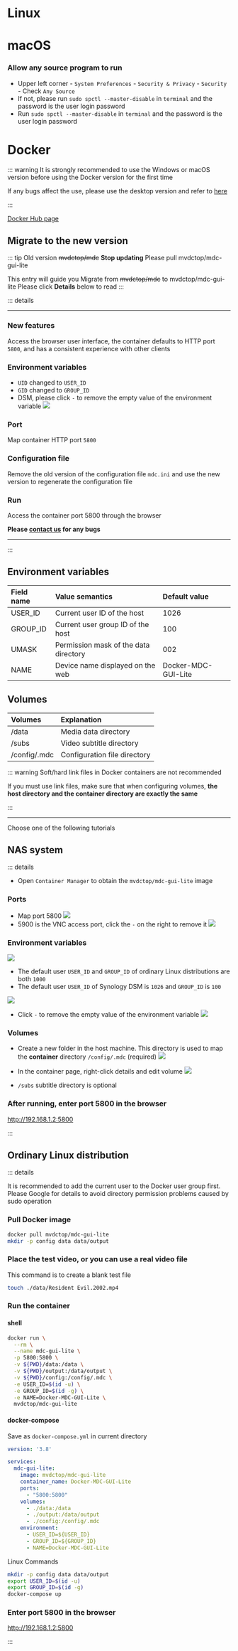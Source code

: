 # Linux

# macOS
### Allow any source program to run
* Upper left corner - `System Preferences` - `Security & Privacy` - `Security` - Check `Any Source`
* If not, please run `sudo spctl --master-disable` in `terminal` and the password is the user login password
* Run `sudo spctl --master-disable` in `terminal` and the password is the user login password

# Docker

::: warning
It is strongly recommended to use the Windows or macOS version before using the Docker version for the first time

If any bugs affect the use, please use the desktop version and refer to [here](/chs/cloud_mount.html)

:::

[Docker Hub page](https://hub.docker.com/r/mvdctop/mdc-gui-lite)

## Migrate to the new version

::: tip
Old version ~~mvdctop/mdc~~ **Stop updating**
Please pull mvdctop/mdc-gui-lite

This entry will guide you
Migrate from ~~mvdctop/mdc~~ to mvdctop/mdc-gui-lite
Please click **Details** below to read
:::

::: details

---

### New features
Access the browser user interface, the container defaults to HTTP port `5800`, and has a consistent experience with other clients

### Environment variables
* `UID` changed to `USER_ID`
* `GID` changed to `GROUP_ID`
* DSM, please click `-` to remove the empty value of the environment variable
  ![](/images/docker/11.jpg)

### Port
Map container HTTP port `5800`

### Configuration file
Remove the old version of the configuration file `mdc.ini` and use the new version to regenerate the configuration file

### Run
Access the container port 5800 through the browser

**Please [contact us](https://docs.mvdc.top/chs/contact.html) for any bugs**

---

:::

## Environment variables
| Field name | Value semantics | Default value |
|:---------|:-----------|:--------------------|
| USER_ID | Current user ID of the host | 1026 |
| GROUP_ID | Current user group ID of the host | 100 |
| UMASK | Permission mask of the data directory | 002 |
| NAME | Device name displayed on the web | Docker-MDC-GUI-Lite |

## Volumes
| Volumes | Explanation |
|:-------------|:-------|
| /data | Media data directory |
| /subs | Video subtitle directory |
| /config/.mdc | Configuration file directory |

::: warning
Soft/hard link files in Docker containers are not recommended

If you must use link files, make sure that when configuring volumes,
**the host directory and the container directory are exactly the same**

:::

---

Choose one of the following tutorials

## NAS system

::: details

* Open `Container Manager` to obtain the `mvdctop/mdc-gui-lite` image

### Ports
* Map port 5800
  ![](/images/docker/4.jpg)
* 5900 is the VNC access port, click the `-` on the right to remove it
  ![](/images/docker/11.jpg)

### Environment variables
![](/images/docker/5.jpg)

* The default user `USER_ID` and `GROUP_ID` ​​of ordinary Linux distributions are both `1000`
* The default user `USER_ID` of Synology DSM is `1026` and `GROUP_ID` ​​is `100`

![](/images/docker/id.jpg)

* Click `-` to remove the empty value of the environment variable
  ![](/images/docker/11.jpg)

### Volumes
* Create a new folder in the host machine. This directory is used to map the **container** directory `/config/.mdc` (required)
  ![](/images/docker/8.jpg)

* In the container page, right-click details and edit volume
  ![](/images/docker/12.jpg)

* `/subs` subtitle directory is optional

### After running, enter port 5800 in the browser
http://192.168.1.2:5800

:::

## Ordinary Linux distribution

::: details

It is recommended to add the current user to the Docker user group first. Please Google for details to avoid directory permission problems caused by sudo operation

### Pull Docker image
```sh
docker pull mvdctop/mdc-gui-lite
mkdir -p config data data/output
```

### Place the test video, or you can use a real video file
This command is to create a blank test file
```sh
touch ./data/Resident Evil.2002.mp4
```

### Run the container

#### shell
```sh
docker run \
  --rm \
  --name mdc-gui-lite \
  -p 5800:5800 \
  -v ${PWD}/data:/data \
  -v ${PWD}/output:/data/output \
  -v ${PWD}/config:/config/.mdc \
  -e USER_ID=$(id -u) \
  -e GROUP_ID=$(id -g) \
  -e NAME=Docker-MDC-GUI-Lite \
  mvdctop/mdc-gui-lite
```
#### docker-compose
Save as `docker-compose.yml` in current directory
```yml
version: '3.8'

services:
  mdc-gui-lite:
    image: mvdctop/mdc-gui-lite
    container_name: Docker-MDC-GUI-Lite
    ports:
      - "5800:5800"
    volumes:
      - ./data:/data
      - ./output:/data/output
      - ./config:/config/.mdc
    environment:
      - USER_ID=${USER_ID}
      - GROUP_ID=${GROUP_ID}
      - NAME=Docker-MDC-GUI-Lite
```
Linux Commands
```sh
mkdir -p config data data/output
export USER_ID=$(id -u)
export GROUP_ID=$(id -g)
docker-compose up
```

### Enter port 5800 in the browser
http://192.168.1.2:5800

:::